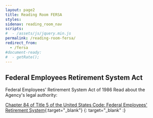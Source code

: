 ```yaml
---
layout: page2
title: Reading Room FERSA
styles:
sidenav: reading_room_nav
scripts:
#  - /assets/js/jquery.min.js
permalink: /reading-room-fersa/
redirect_from:
  - /fersa
#document-ready:
#  - getRate();
---
```


## Federal Employees Retirement System Act

Federal Employees' Retirement System Act of 1986
Read about the Agency's legal authority:

[Chapter 84 of Title 5 of the United States Code: Federal Employees' Retirement System]({{site.baseurl}}http://uscode.house.gov/view.xhtml?path=/prelim@title5/part3/subpartG/chapter84&edition=prelim){:target="_blank"}
[](){: target="_blank" :}
<!-- CONTENT END -->
